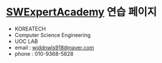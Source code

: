 [SWExpertAcademy](https://www.swexpertacademy.com/main/main.do) 연습 페이지
============================





- KOREATECH
- Computer Science Engineering
- UOC LAB
- email : wjddnwls918@naver.com
- phone : 010-9368-5828
